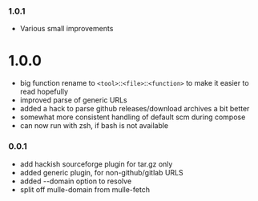 ### 1.0.1

* Various small improvements

# 1.0.0

* big function rename to `<tool>`::`<file>`::`<function>` to make it easier to read hopefully
* improved parse of generic URLs
* added a hack to parse github releases/download archives a bit better
* somewhat more consistent handling of default scm during compose
* can now run with zsh, if bash is not available


### 0.0.1

* add hackish sourceforge plugin for tar.gz only
* added generic plugin, for non-github/gitlab URLS
* added --domain option to resolve
* split off mulle-domain from mulle-fetch
